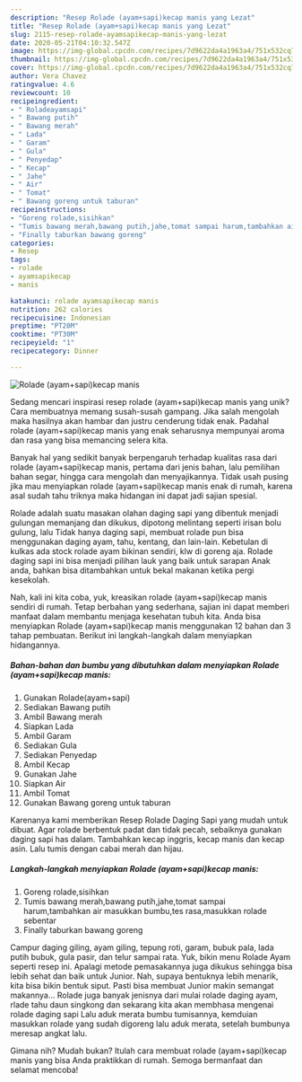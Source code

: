 ```yaml
---
description: "Resep Rolade (ayam+sapi)kecap manis yang Lezat"
title: "Resep Rolade (ayam+sapi)kecap manis yang Lezat"
slug: 2115-resep-rolade-ayamsapikecap-manis-yang-lezat
date: 2020-05-21T04:10:32.547Z
image: https://img-global.cpcdn.com/recipes/7d9622da4a1963a4/751x532cq70/rolade-ayamsapikecap-manis-foto-resep-utama.jpg
thumbnail: https://img-global.cpcdn.com/recipes/7d9622da4a1963a4/751x532cq70/rolade-ayamsapikecap-manis-foto-resep-utama.jpg
cover: https://img-global.cpcdn.com/recipes/7d9622da4a1963a4/751x532cq70/rolade-ayamsapikecap-manis-foto-resep-utama.jpg
author: Vera Chavez
ratingvalue: 4.6
reviewcount: 10
recipeingredient:
- " Roladeayamsapi"
- " Bawang putih"
- " Bawang merah"
- " Lada"
- " Garam"
- " Gula"
- " Penyedap"
- " Kecap"
- " Jahe"
- " Air"
- " Tomat"
- " Bawang goreng untuk taburan"
recipeinstructions:
- "Goreng rolade,sisihkan"
- "Tumis bawang merah,bawang putih,jahe,tomat sampai harum,tambahkan air masukkan bumbu,tes rasa,masukkan rolade sebentar"
- "Finally taburkan bawang goreng"
categories:
- Resep
tags:
- rolade
- ayamsapikecap
- manis

katakunci: rolade ayamsapikecap manis 
nutrition: 262 calories
recipecuisine: Indonesian
preptime: "PT20M"
cooktime: "PT30M"
recipeyield: "1"
recipecategory: Dinner

---
```



![Rolade (ayam+sapi)kecap manis](https://img-global.cpcdn.com/recipes/7d9622da4a1963a4/751x532cq70/rolade-ayamsapikecap-manis-foto-resep-utama.jpg)

Sedang mencari inspirasi resep rolade (ayam+sapi)kecap manis yang unik? Cara membuatnya memang susah-susah gampang. Jika salah mengolah maka hasilnya akan hambar dan justru cenderung tidak enak. Padahal rolade (ayam+sapi)kecap manis yang enak seharusnya mempunyai aroma dan rasa yang bisa memancing selera kita.

Banyak hal yang sedikit banyak berpengaruh terhadap kualitas rasa dari rolade (ayam+sapi)kecap manis, pertama dari jenis bahan, lalu pemilihan bahan segar, hingga cara mengolah dan menyajikannya. Tidak usah pusing jika mau menyiapkan rolade (ayam+sapi)kecap manis enak di rumah, karena asal sudah tahu triknya maka hidangan ini dapat jadi sajian spesial.

Rolade adalah suatu masakan olahan daging sapi yang dibentuk menjadi gulungan memanjang dan dikukus, dipotong melintang seperti irisan bolu gulung, lalu Tidak hanya daging sapi, membuat rolade pun bisa menggunakan daging ayam, tahu, kentang, dan lain-lain. Kebetulan di kulkas ada stock rolade ayam bikinan sendiri, klw di goreng aja. Rolade daging sapi ini bisa menjadi pilihan lauk yang baik untuk sarapan Anak anda, bahkan bisa ditambahkan untuk bekal makanan ketika pergi kesekolah.


Nah, kali ini kita coba, yuk, kreasikan rolade (ayam+sapi)kecap manis sendiri di rumah. Tetap berbahan yang sederhana, sajian ini dapat memberi manfaat dalam membantu menjaga kesehatan tubuh kita. Anda bisa menyiapkan Rolade (ayam+sapi)kecap manis menggunakan 12 bahan dan 3 tahap pembuatan. Berikut ini langkah-langkah dalam menyiapkan hidangannya.

<!--inarticleads1-->

##### Bahan-bahan dan bumbu yang dibutuhkan dalam menyiapkan Rolade (ayam+sapi)kecap manis:

1. Gunakan  Rolade(ayam+sapi)
1. Sediakan  Bawang putih
1. Ambil  Bawang merah
1. Siapkan  Lada
1. Ambil  Garam
1. Sediakan  Gula
1. Sediakan  Penyedap
1. Ambil  Kecap
1. Gunakan  Jahe
1. Siapkan  Air
1. Ambil  Tomat
1. Gunakan  Bawang goreng untuk taburan


Karenanya kami memberikan Resep Rolade Daging Sapi yang mudah untuk dibuat. Agar rolade berbentuk padat dan tidak pecah, sebaiknya gunakan daging sapi has dalam. Tambahkan kecap inggris, kecap manis dan kecap asin. Lalu tumis dengan cabai merah dan hijau. 

<!--inarticleads2-->

##### Langkah-langkah menyiapkan Rolade (ayam+sapi)kecap manis:

1. Goreng rolade,sisihkan
1. Tumis bawang merah,bawang putih,jahe,tomat sampai harum,tambahkan air masukkan bumbu,tes rasa,masukkan rolade sebentar
1. Finally taburkan bawang goreng


Campur daging giling, ayam giling, tepung roti, garam, bubuk pala, lada putih bubuk, gula pasir, dan telur sampai rata. Yuk, bikin menu Rolade Ayam seperti resep ini. Apalagi metode pemasakannya juga dikukus sehingga bisa lebih sehat dan baik untuk Junior. Nah, supaya bentuknya lebih menarik, kita bisa bikin bentuk siput. Pasti bisa membuat Junior makin semangat makannya… Rolade juga banyak jenisnya dari mulai rolade daging ayam, rlade tahu daun singkong dan sekarang kita akan membhasa mengenai rolade daging sapi Lalu aduk merata bumbu tumisannya, kemduian masukkan rolade yang sudah digoreng lalu aduk merata, setelah bumbunya meresap angkat lalu. 

Gimana nih? Mudah bukan? Itulah cara membuat rolade (ayam+sapi)kecap manis yang bisa Anda praktikkan di rumah. Semoga bermanfaat dan selamat mencoba!
